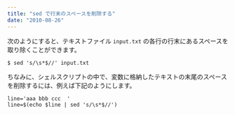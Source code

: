 ```yaml
---
title: "sed で行末のスペースを削除する"
date: "2010-08-26"
---
```


次のようにすると、テキストファイル `input.txt` の各行の行末にあるスペースを取り除くことができます。

~~~
$ sed 's/\s*$//' input.txt
~~~

ちなみに、シェルスクリプトの中で、変数に格納したテキストの末尾のスペースを削除するには、例えば下記のようにします。

~~~
line='aaa bbb ccc  '
line=$(echo $line | sed 's/\s*$//')
~~~

